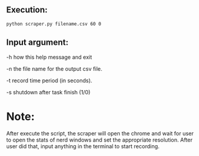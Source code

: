 
## Execution:

`python scraper.py filename.csv 60 0`

## Input argument:

-h  how this help message and exit

-n  the file name for the output csv file.

-t  record time period (in seconds).

-s  shutdown after task finish (1/0)

# Note:

After execute the script, the scraper will open the chrome and wait for user to open the stats of nerd windows and set the appropriate resolution. After user did that, input anything in the terminal to start recording.

